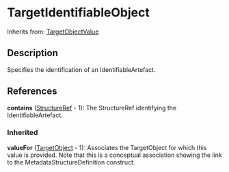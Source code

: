 
# TargetIdentifiableObject



Inherits from: [TargetObjectValue](TargetObjectValue.md)



## Description

Specifies the identification of an IdentifiableArtefact.




## References

**contains** ([StructureRef](StructureRef.md) - 1): The StructureRef identifying the IdentifiableArtefact.

### Inherited

**valueFor** ([TargetObject](TargetObject.md) - 1): Associates the TargetObject for which this value is provided. Note that this is a conceptual association showing the link to the MetadataStructureDefinition construct.




